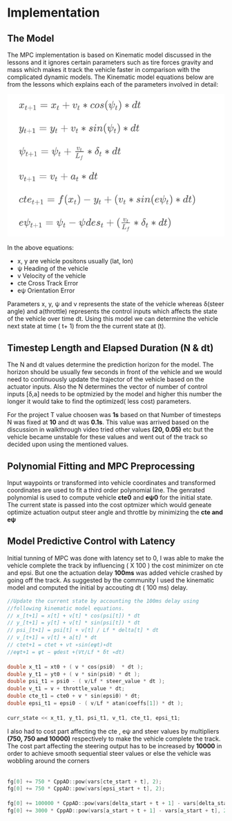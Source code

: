 # Implementation

## The Model
The MPC implementation is based on Kinematic model discussed in the lessons and it ignores certain parameters such as tire forces gravity and mass which makes it track the vehicle faster in comparison with the complicated dynamic models. The Kinematic model equations below are from the lessons which explains each of the parameters involved in detail:

[//]: # (Image References)

[image1]: ./captures/Kinematic_Model_From_Lectures.png "Kinematic model equations"

![alt text][image1]

In the above equations:

* x, y are vehicle positons usually (lat, lon)
* ψ Heading of the vehicle
* v Velocity of the vehicle
* cte Cross Track Error
* eψ Orientation Error

Parameters x, y, ψ and v represents the state of the vehicle whereas δ(steer angle) and a(throttle) represents the control inputs which affects the state of the vehicle over time dt. Using this model we can determine the vehicle next state at time ( t+ 1) from the the current state at (t).

##  Timestep Length and Elapsed Duration (N & dt)
The N and dt values determine the prediction horizon for the model. The horizon should be usually few seconds in front of the vehicle and we would need to continuously update the trajector of the vehicle based on the actuator inputs. Also the N determines the vector of number of control inputs [δ,a] needs to be optmizied by the model and higher this number the longer it would take to find the optimized( less cost) parameters.

For the project T value choosen was **1s**
based on that Number of timesteps N was fixed at **10** and dt was **0.1s**. This value was arrived based on the discussion in walkthrough video tried other values **(20, 0.05)** etc but the vehicle became unstable for these values and went out of the track so decided upon using the mentioned values.

## Polynomial Fitting and MPC Preprocessing
Input waypoints or transformed into vehicle coordinates and transformed coordinates are used to fit a third order polynomial line. The genrated polynomial is used to compute vehicle **cte0** and **eψ0** for the initial state. The current state is passed into the cost optmizer which would geneate optimize actuation output steer angle and throttle by minimizing the **cte and  eψ**

## Model Predictive Control with Latency

Initial tunning of MPC was done with latency set to 0, I was able to make the vehicle complete the track by influencing ( X 100 ) the cost minimizer on cte and epsi. But one the actuation delay **100ms** was added vehicle crashed by going off the track. As suggested by the community I used the kinematic model and computed the initial by accouting dt ( 100 ms) delay.

``` c++
//Update the current state by accounting the 100ms delay using
//following kinematic model equations.
// x_[t+1] = x[t] + v[t] * cos(psi[t]) * dt
// y_[t+1] = y[t] + v[t] * sin(psi[t]) * dt
// psi_[t+1] = psi[t] + v[t] / Lf * delta[t] * dt
// v_[t+1] = v[t] + a[t] * dt
// ctet+1 = ctet + vt ∗sin(eψt)∗dt
//eψt+1 = ψt − ψdest +(Vt/Lf * δt ∗dt)

double x_t1 = xt0 + ( v * cos(psi0)  * dt );
double y_t1 = yt0 + ( v * sin(psi0) * dt );
double psi_t1 = psi0 - ( v/Lf * steer_value * dt );
double v_t1 = v + throttle_value * dt;
double cte_t1 = cte0 + v * sin(epsi0) * dt;
double epsi_t1 = epsi0 - ( v/Lf * atan(coeffs[1]) * dt );

curr_state << x_t1, y_t1, psi_t1, v_t1, cte_t1, epsi_t1;
```

I also had to cost part affecting the cte , eψ and steer values by multipliers **(750, 750 and 10000)** respectively to make the vehicle complete the track. The cost part affecting the steering output has to be increased by **10000** in order to achieve smooth sequential steer values or else the vehicle was wobbling around the corners

``` c++

fg[0] += 750 * CppAD::pow(vars[cte_start + t], 2);
fg[0] += 750 * CppAD::pow(vars[epsi_start + t], 2);

fg[0] += 100000 * CppAD::pow(vars[delta_start + t + 1] - vars[delta_start + t], 2);
fg[0] += 3000 * CppAD::pow(vars[a_start + t + 1] - vars[a_start + t], 2);

```

